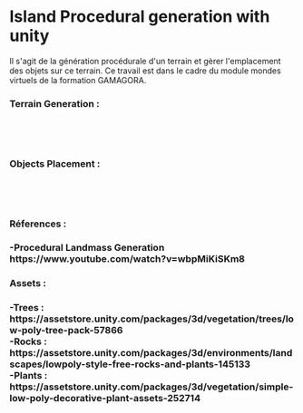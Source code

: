 <div>
<h1>Island Procedural generation with unity</h1>
<p> Il s'agit de la génération procédurale d'un terrain et gèrer l'emplacement des objets sur ce terrain. Ce travail est dans le cadre du module mondes virtuels de la formation GAMAGORA.</p>
</div>
<div>
  <h3>Terrain Generation :<h3>
    <br><br>
</div>
<div>
  <h3>Objects Placement :<h3>
    <br><br>
</div>
<div>
<h3>Réferences :<h3>
-Procedural Landmass Generation
https://www.youtube.com/watch?v=wbpMiKiSKm8
<h3>Assets :<h3>
<p>
	-Trees : https://assetstore.unity.com/packages/3d/vegetation/trees/low-poly-tree-pack-57866
	<br>
	-Rocks : https://assetstore.unity.com/packages/3d/environments/landscapes/lowpoly-style-free-rocks-and-plants-145133
	<br>
	-Plants : https://assetstore.unity.com/packages/3d/vegetation/simple-low-poly-decorative-plant-assets-252714
</p>  
	<br><br>
</div>
